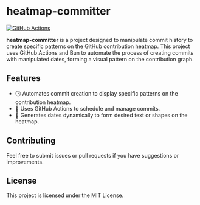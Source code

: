 # heatmap-committer


[![GitHub Actions](https://img.shields.io/badge/automation-success-green)](https://github.com/actionsmaster/heatmap-committer/actions)

**heatmap-committer** is a project designed to manipulate commit history to create specific patterns on the GitHub contribution heatmap. This project uses GitHub Actions and Bun to automate the process of creating commits with manipulated dates, forming a visual pattern on the contribution graph.



## Features

- 🕒 Automates commit creation to display specific patterns on the contribution heatmap.
- 📅 Uses GitHub Actions to schedule and manage commits.
- 🔄 Generates dates dynamically to form desired text or shapes on the heatmap.

## Contributing

Feel free to submit issues or pull requests if you have suggestions or improvements.

## License

This project is licensed under the MIT License.